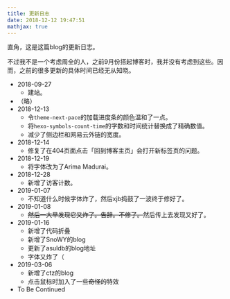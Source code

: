 ```yaml
---
title: 更新日志
date: 2018-12-12 19:47:51
mathjax: true
---
```

直角，这是这篇blog的更新日志。

不过我不是一个考虑周全的人，之前9月份搭起博客时，我并没有考虑到这些。因而，之前的很多更新的具体时间已经无从知晓。

- 2018-09-27
  - 建站。
- （略）
- 2018-12-13
  - 令`theme-next-pace`的加载进度条的颜色温和了一点。
  - 将`hexo-symbols-count-time`的字数和时间统计替换成了精确数值。
  - 减少了侧边栏和网易云外链的宽度。
- 2018-12-14
  - 修复了在404页面点击「回到博客主页」会打开新标签页的问题。
- 2018-12-19
  - 将字体改为了Arima Madurai。
- 2018-12-28
  - 新增了访客计数。
- 2019-01-07
  - 不知道什么时候字体炸了，然后xjb捣鼓了一波终于修好了。
- 2019-01-08
  - ~~然后一大早发现它又炸了。告辞。不修了。~~然后传上去发现又好了。
- 2019-01-16
  - 新增了代码折叠
  - 新增了SnoWY的blog
  - 更新了asuldb的blog地址
  - 字体又炸了（
- 2019-03-06
  - 新增了ctz的blog
  - 点击鼠标时加入了一些~~奇怪的~~特效
- To Be Continued
